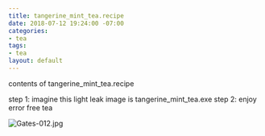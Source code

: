 ```yaml
---
title: tangerine_mint_tea.recipe
date: 2018-07-12 19:24:00 -07:00
categories:
- tea
tags:
- tea
layout: default
---
```


contents of tangerine_mint_tea.recipe


step 1: imagine this light leak image is tangerine_mint_tea.exe
step 2: enjoy error free tea


![Gates-012.jpg](/uploads/Gates-012.jpg)